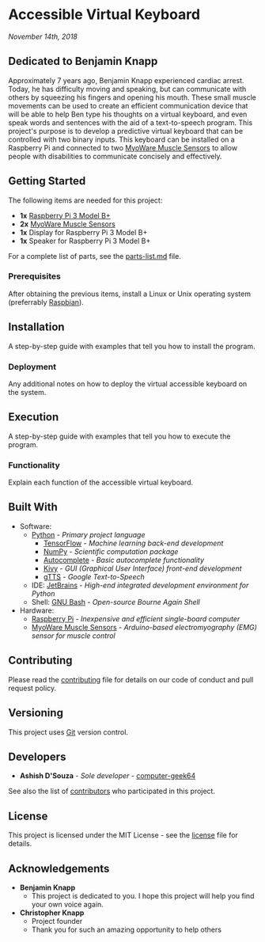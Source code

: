 # Accessible Virtual Keyboard
*November 14th, 2018*

## Dedicated to Benjamin Knapp
Approximately 7 years ago, Benjamin Knapp experienced cardiac arrest. Today, he has difficulty moving and speaking, but can
communicate with others by squeezing his fingers and opening his mouth. These small muscle movements can be used to create an
efficient communication device that will be able to help Ben type his thoughts on a virtual keyboard, and even speak words and sentences with the aid of a text-to-speech program. This project's purpose is to develop a predictive virtual keyboard that can be controlled with two binary inputs. This keyboard can be installed on a Raspberry Pi and connected to two [MyoWare Muscle Sensors](https://www.sparkfun.com/products/13723) to allow people with disabilities to communicate concisely and effectively.

## Getting Started
The following items are needed for this project:
* **1x** [Raspberry Pi 3 Model B+](https://www.raspberrypi.org/products/raspberry-pi-3-model-b-plus/)
* **2x** [MyoWare Muscle Sensors](https://www.sparkfun.com/products/13723)
* **1x** Display for Raspberry Pi 3 Model B+
* **1x** Speaker for Raspberry Pi 3 Model B+

For a complete list of parts, see the [parts-list.md](/docs/parts-list.md) file.

### Prerequisites
After obtaining the previous items, install a Linux or Unix operating system (preferrably [Raspbian](https://www.raspberrypi.org/downloads/raspbian/)).

## Installation
A step-by-step guide with examples that tell you how to install the program.

### Deployment
Any additional notes on how to deploy the virtual accessible keyboard on the system.

## Execution
A step-by-step guide with examples that tell you how to execute the program.

### Functionality
Explain each function of the accessible virtual keyboard.

## Built With
* Software:
  * [Python](https://www.python.org/) - *Primary project language*
    * [TensorFlow](https://www.tensorflow.org/) - *Machine learning back-end development*
    * [NumPy](http://www.numpy.org/) - *Scientific computation package*
    * [Autocomplete](https://pypi.org/project/autocomplete/) - *Basic autocomplete functionality*
    * [Kivy](https://kivy.org/) - *GUI (Graphical User Interface) front-end development*
    * [gTTS](https://pypi.org/project/gTTS/) - *Google Text-to-Speech*
  * IDE: [JetBrains](https://www.jetbrains.com/pycharm/) - *High-end integrated development environment for Python*
  * Shell: [GNU Bash](https://www.gnu.org/software/bash/) - *Open-source Bourne Again Shell*
* Hardware:
  * [Raspberry Pi](https://www.raspberrypi.org/) - *Inexpensive and efficient single-board computer*
  * [MyoWare Muscle Sensors](https://www.sparkfun.com/products/13723) - *Arduino-based electromyography (EMG) sensor for muscle control*

## Contributing
Please read the [contributing](/docs/CONTRIBUTING.md) file for details on our code of conduct and pull request policy.

## Versioning
This project uses [Git](https://git-scm.com/) version control.

## Developers
* **Ashish D'Souza** - *Sole developer* - [computer-geek64](https://github.com/computer-geek64/)

See also the list of [contributors](/docs/CONTRIBUTORS.md) who participated in this project.

## License
This project is licensed under the MIT License - see the [license](/docs/LICENSE) file for details.

## Acknowledgements
* **Benjamin Knapp**
  * This project is dedicated to you. I hope this project will help you find your own voice again.
* **Christopher Knapp**
  * Project founder
  * Thank you for such an amazing opportunity to help others
